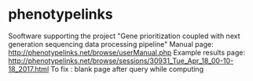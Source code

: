 # phenotypelinks
Sooftware supporting the project "Gene prioritization coupled with next generation sequencing data processing pipeline"
Manual page: http://phenotypelinks.net/browse/userManual.php
Example results page: http://phenotypelinks.net/browse/sessions/30931_Tue_Apr_18_00-10-18_2017.html
To fix : blank page after query while computing
